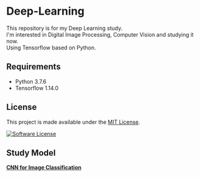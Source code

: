 # Deep-Learning
This repository is for my Deep Learning study.   
I'm interested in Digital Image Processing, Computer Vision and studying it now.   
Using Tensorflow based on Python.   

   
## Requirements
- Python 3.7.6
- Tensorflow 1.14.0
   
   
## License
This project is made available under the [MIT License](https://github.com/asyncbridge/honeybeee/blob/master/LICENSE).


[![Software License](https://img.shields.io/badge/license-MIT-brightgreen.svg?style=flat-square)](LICENSE)

   
   
## Study Model
[**CNN for Image Classification**](https://github.com/jinsoo9595/deep-learning/tree/master/CNN_image_classification)

